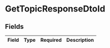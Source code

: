 # GetTopicResponseDtoId


## Fields

| Field       | Type        | Required    | Description |
| ----------- | ----------- | ----------- | ----------- |